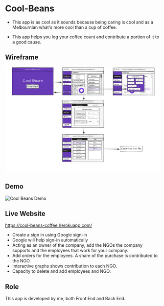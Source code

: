 # Cool-Beans

* This app is as cool as it sounds because being caring is cool and as a Melbournian what's more cool than a cup of coffee.

* This app helps you log your coffee count and contribute a portion of it to a good cause.

## Wireframe

![Cool Beans Wire Frame](images/cool-beans-wireframe.png)

## Demo

![Cool Beans Demo](images/gif-cool-beans.gif)

## Live Website

https://cool-beans-coffee.herokuapp.com/

* Create a sign in using Google sign-in
* Google will help sign-in automatically
* Acting as an owner of the company, add the NGOs the company supports and the employees that work for your company.
* Add orders for the employees. A share of the purchase is contributed to the NGO.
* Interactive graphs shows contribution to each NGO.
* Capacity to delete and add employees and NGO.

## Role

This app is developed by me, both Front End and Back End.